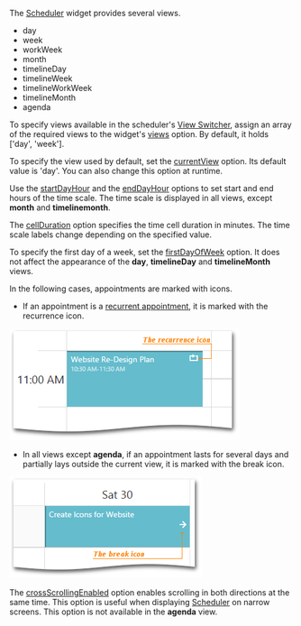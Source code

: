 The [Scheduler](/api-reference/10%20UI%20Widgets/dxScheduler '/Documentation/ApiReference/UI_Widgets/dxScheduler/') widget provides several views.

- day  
- week  
- workWeek  
- month  
- timelineDay  
- timelineWeek  
- timelineWorkWeek 
- timelineMonth  
- agenda  

To specify views available in the scheduler's [View Switcher](/concepts/10%20UI%20Widgets/72%20Scheduler/10%20Visual%20Elements/020%20View%20Switcher.md '/Documentation/Guide/UI_Widgets/Scheduler/Visual_Elements/#View_Switcher'), assign an array of the required views to the widget's [views](/api-reference/10%20UI%20Widgets/dxScheduler/1%20Configuration/views.md '/Documentation/ApiReference/UI_Widgets/dxScheduler/Configuration/#views') option. By default, it holds ['day', 'week'].

To specify the view used by default, set the [currentView](/api-reference/10%20UI%20Widgets/dxScheduler/1%20Configuration/currentView.md '/Documentation/ApiReference/UI_Widgets/dxScheduler/Configuration/#currentView') option. Its default value is 'day'. You can also change this option at runtime.

Use the [startDayHour](/api-reference/10%20UI%20Widgets/dxScheduler/1%20Configuration/startDayHour.md '/Documentation/ApiReference/UI_Widgets/dxScheduler/Configuration/#startDayHour') and the [endDayHour](/api-reference/10%20UI%20Widgets/dxScheduler/1%20Configuration/endDayHour.md '/Documentation/ApiReference/UI_Widgets/dxScheduler/Configuration/#endDayHour') options to set start and end hours of the time scale. The time scale is displayed in all views, except **month** and **timelinemonth**. 

The [cellDuration](/api-reference/10%20UI%20Widgets/dxScheduler/1%20Configuration/cellDuration.md '/Documentation/ApiReference/UI_Widgets/dxScheduler/Configuration/#cellDuration') option specifies the time cell duration in minutes. The time scale labels change depending on the specified value.

To specify the first day of a week, set the [firstDayOfWeek](/api-reference/10%20UI%20Widgets/dxScheduler/1%20Configuration/firstDayOfWeek.md '/Documentation/ApiReference/UI_Widgets/dxScheduler/Configuration/#firstDayOfWeek') option. It does not affect the appearance of the **day**, **timelineDay** and **timelineMonth** views.

In the following cases, appointments are marked with icons.

- If an appointment is a [recurrent appointment](/Documentation/Guide/UI_Widgets/Scheduler/Appointment_Types/#Recurrent_Appointments), it is marked with the recurrence icon.  

![Recurrence Icon](/images/UiWidgets/Scheduler_Recurrence_Icon.png)

- In all views except **agenda**, if an appointment lasts for several days and partially lays outside the current view, it is marked with the break icon. 

![Break Icon](/images/UiWidgets/Scheduler_Break_Icon.png)

The [crossScrollingEnabled](/api-reference/10%20UI%20Widgets/dxScheduler/1%20Configuration/crossScrollingEnabled.md '/Documentation/ApiReference/UI_Widgets/dxScheduler/Configuration/#crossScrollingEnabled') option enables scrolling in both directions at the same time. This option is useful when displaying [Scheduler](/api-reference/10%20UI%20Widgets/dxScheduler '/Documentation/ApiReference/UI_Widgets/dxScheduler/') on narrow screens. This option is not available in the **agenda** view.

